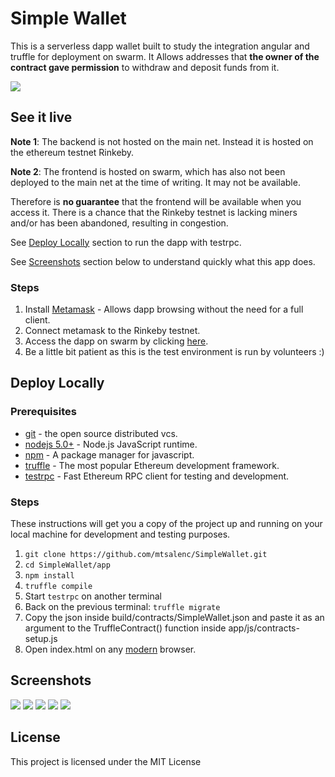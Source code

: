 # Simple Wallet

This is a serverless dapp wallet built to study the integration angular and truffle for deployment on swarm.
It Allows addresses that **the owner of the contract gave permission** to withdraw and deposit funds from it.

![](https://raw.githubusercontent.com/mtsalenc/SimpleWallet/master/screenshots/technologies.png)

## See it live
**Note 1**: The backend is not hosted on the main net. Instead it is hosted on the ethereum testnet Rinkeby.

**Note 2**: The frontend is hosted on swarm, which has also not been deployed to the main net at the time of writing. It may not be available.

Therefore is **no guarantee** that the frontend will be available when you access it. There is a chance that the Rinkeby testnet is lacking miners and/or has been abandoned, resulting in congestion.

See [Deploy Locally](##deploy-locally) section to run the dapp with testrpc.

See [Screenshots](#screenshots) section below to understand quickly what this app does.

### Steps
1. Install [Metamask](https://metamask.io/) - Allows dapp browsing without the need for a full client.
2. Connect metamask to the Rinkeby testnet.
3. Access the dapp on swarm by clicking [here](http://swarm-gateways.net/bzz:/a1d425654b55662f76bd0cd558208984ac629fc9d9852f3b2224c74028c9c25e/index.html).
4. Be a little bit patient as this is the test environment is run by volunteers :)


## Deploy Locally
### Prerequisites

- [git](https://git-scm.com/-) - the open source distributed vcs.
- [nodejs 5.0+](https://github.com/nodejs/node) - Node.js JavaScript runtime.
- [npm](https://github.com/npm/npm) - A package manager for javascript.
- [truffle](https://github.com/trufflesuite/truffle) - The most popular Ethereum development framework.
- [testrpc](https://github.com/ethereumjs/testrpc) - Fast Ethereum RPC client for testing and development.

### Steps

These instructions will get you a copy of the project up and running on your local machine for development and testing purposes.

1. `git clone https://github.com/mtsalenc/SimpleWallet.git`
2. `cd SimpleWallet/app`
3. `npm install`
4. `truffle compile`
5. Start `testrpc` on another terminal
6. Back on the previous terminal: `truffle migrate`
7. Copy the json inside build/contracts/SimpleWallet.json and paste it as an argument to the TruffleContract() function inside app/js/contracts-setup.js
8. Open index.html on any [modern](browsehappy.com) browser.

## Screenshots

![](https://raw.githubusercontent.com/mtsalenc/SimpleWallet/master/screenshots/2017-06-24-193652_1366x768_scrot.png)
![](https://raw.githubusercontent.com/mtsalenc/SimpleWallet/master/screenshots/2017-06-24-193729_1366x768_scrot.png)
![](https://raw.githubusercontent.com/mtsalenc/SimpleWallet/master/screenshots/2017-06-24-193744_1366x768_scrot.png)
![](https://raw.githubusercontent.com/mtsalenc/SimpleWallet/master/screenshots/2017-06-24-193828_1366x768_scrot.png)
![](https://raw.githubusercontent.com/mtsalenc/SimpleWallet/master/screenshots/2017-06-24-194253_1366x768_scrot.png)
## License

This project is licensed under the MIT License
